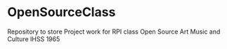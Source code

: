 # OpenSourceClass
Repository to store Project work for RPI class Open Source Art Music and Culture IHSS 1965
